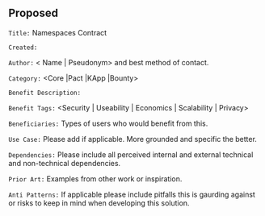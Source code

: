 Proposed
---

`Title:` Namespaces Contract

`Created:` <Date created on.>  

`Author:` < Name | Pseudonym> and best method of contact.  

`Category:` <Core |Pact |KApp |Bounty>  

`Benefit Description:`  

`Benefit Tags:` <Security | Useability | Economics | Scalability | Privacy>  

`Beneficiaries:` Types of users who would benefit from this.  

`Use Case:` Please add if applicable. More grounded and specific the better.  

`Dependencies:` Please include all perceived internal and external technical and
non-technical dependencies.  

`Prior Art:` Examples from other work or inspiration.  

`Anti Patterns:` If applicable please include pitfalls this is gaurding against
or risks to keep in mind when developing this solution.  
